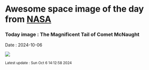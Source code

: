 
# Awesome space image of the day from [NASA](https://api.nasa.gov/)

### Today image : The Magnificent Tail of Comet McNaught
Date : 2024-10-06

![](https://apod.nasa.gov/apod/image/2410/comet_mcnaught_960.jpg)

<small>Latest update : Sun Oct  6 14:12:58 2024</small>
        